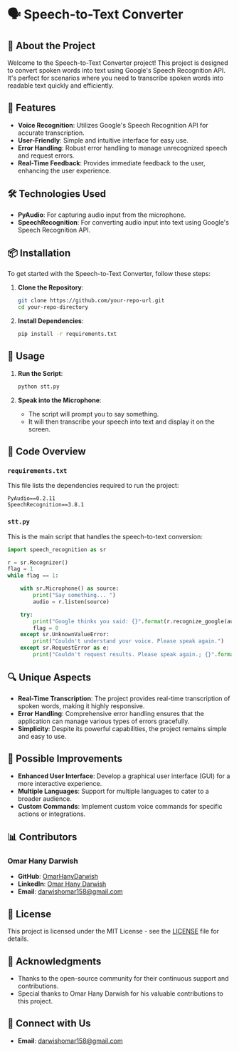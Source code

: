 # 🗣️ Speech-to-Text Converter

## 🌟 About the Project

Welcome to the Speech-to-Text Converter project! This project is designed to convert spoken words into text using Google's Speech Recognition API. It's perfect for scenarios where you need to transcribe spoken words into readable text quickly and efficiently.

## 🚀 Features

- **Voice Recognition**: Utilizes Google's Speech Recognition API for accurate transcription.
- **User-Friendly**: Simple and intuitive interface for easy use.
- **Error Handling**: Robust error handling to manage unrecognized speech and request errors.
- **Real-Time Feedback**: Provides immediate feedback to the user, enhancing the user experience.

## 🛠️ Technologies Used

- **PyAudio**: For capturing audio input from the microphone.
- **SpeechRecognition**: For converting audio input into text using Google's Speech Recognition API.

## 📦 Installation

To get started with the Speech-to-Text Converter, follow these steps:

1. **Clone the Repository**:
   ```sh
   git clone https://github.com/your-repo-url.git
   cd your-repo-directory
   ```

2. **Install Dependencies**:
   ```sh
   pip install -r requirements.txt
   ```

## 🔧 Usage

1. **Run the Script**:
   ```sh
   python stt.py
   ```

2. **Speak into the Microphone**:
   - The script will prompt you to say something.
   - It will then transcribe your speech into text and display it on the screen.

## 📜 Code Overview

### `requirements.txt`

This file lists the dependencies required to run the project:
```
PyAudio==0.2.11
SpeechRecognition==3.8.1
```

### `stt.py`

This is the main script that handles the speech-to-text conversion:
```python
import speech_recognition as sr

r = sr.Recognizer()
flag = 1
while flag == 1:

    with sr.Microphone() as source:
        print("Say something... ")
        audio = r.listen(source)

    try:
        print("Google thinks you said: {}".format(r.recognize_google(audio)))
        flag = 0
    except sr.UnknownValueError:
        print("Couldn't understand your voice. Please speak again.")
    except sr.RequestError as e:
        print("Couldn't request results. Please speak again.; {}".format(e))
```

## 🔍 Unique Aspects

- **Real-Time Transcription**: The project provides real-time transcription of spoken words, making it highly responsive.
- **Error Handling**: Comprehensive error handling ensures that the application can manage various types of errors gracefully.
- **Simplicity**: Despite its powerful capabilities, the project remains simple and easy to use.

## 🔧 Possible Improvements

- **Enhanced User Interface**: Develop a graphical user interface (GUI) for a more interactive experience.
- **Multiple Languages**: Support for multiple languages to cater to a broader audience.
- **Custom Commands**: Implement custom voice commands for specific actions or integrations.

## 📊 Contributors

### Omar Hany Darwish

- **GitHub**: [OmarHanyDarwish](https://github.com/OmarDarwish483)
- **LinkedIn**: [Omar Hany Darwish](https://www.linkedin.com/in/omardrwish/)
- **Email**: darwishomar158@gmail.com

## 📜 License

This project is licensed under the MIT License - see the [LICENSE](LICENSE) file for details.

## 📣 Acknowledgments

- Thanks to the open-source community for their continuous support and contributions.
- Special thanks to Omar Hany Darwish for his valuable contributions to this project.

## 🔗 Connect with Us

- **Email**: darwishomar158@gmail.com
